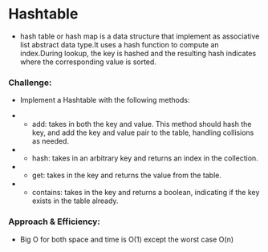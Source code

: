 # Hashtable

- hash table or hash map is a data structure that implement as associative list abstract data type.It uses a hash function to compute an index.During lookup, the key is hashed and the resulting hash indicates where the corresponding value is sorted.


### Challenge:
- Implement a Hashtable with the following methods:

- - add: takes in both the key and value. This method should hash the key, and add the key and value pair to the table, handling collisions as needed.

- - hash: takes in an arbitrary key and returns an index in the collection.


- - get: takes in the key and returns the value from the table.

- - contains: takes in the key and returns a boolean, indicating if the key exists in the table already.


### Approach & Efficiency:
- Big O for both space and time is O(1) except the worst case O(n)